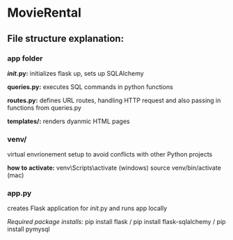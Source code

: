 # MovieRental

## File structure explanation:

### app folder

**_init_.py:** initializes flask up, sets up SQLAlchemy

**queries.py:** executes SQL commands in python functions

**routes.py:** defines URL routes, handling HTTP request and also passing in functions from queries.py

**templates/:** renders dyanmic HTML pages

### venv/

virtual envrionement setup to avoid conflicts with other Python projects

**how to activate:** venv\Scripts\activate (windows) source venv/bin/activate (mac)

### app.py

creates Flask application for _init_.py and runs app locally

*Required package installs:* pip install flask / pip install flask-sqlalchemy / pip install pymysql



